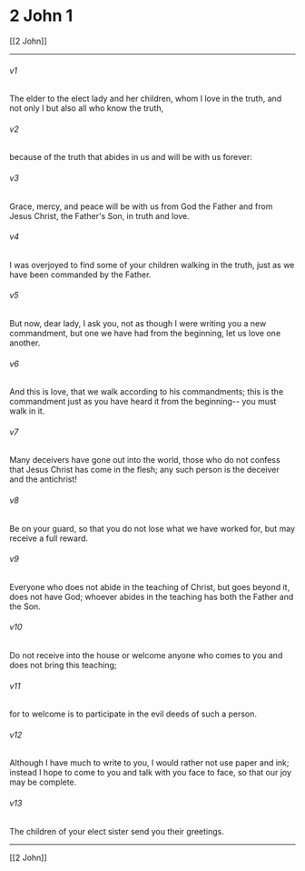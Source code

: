 # 2 John 1

[[2 John]]
***

###### v1
The elder to the elect lady and her children, whom I love in the truth, and not only I but also all who know the truth,
###### v2
because of the truth that abides in us and will be with us forever:
###### v3
Grace, mercy, and peace will be with us from God the Father and from Jesus Christ, the Father's Son, in truth and love.
###### v4
I was overjoyed to find some of your children walking in the truth, just as we have been commanded by the Father.
###### v5
But now, dear lady, I ask you, not as though I were writing you a new commandment, but one we have had from the beginning, let us love one another.
###### v6
And this is love, that we walk according to his commandments; this is the commandment just as you have heard it from the beginning-- you must walk in it.
###### v7
Many deceivers have gone out into the world, those who do not confess that Jesus Christ has come in the flesh; any such person is the deceiver and the antichrist!
###### v8
Be on your guard, so that you do not lose what we have worked for, but may receive a full reward.
###### v9
Everyone who does not abide in the teaching of Christ, but goes beyond it, does not have God; whoever abides in the teaching has both the Father and the Son.
###### v10
Do not receive into the house or welcome anyone who comes to you and does not bring this teaching;
###### v11
for to welcome is to participate in the evil deeds of such a person.
###### v12
Although I have much to write to you, I would rather not use paper and ink; instead I hope to come to you and talk with you face to face, so that our joy may be complete.
###### v13
The children of your elect sister send you their greetings.

***

[[2 John]]
